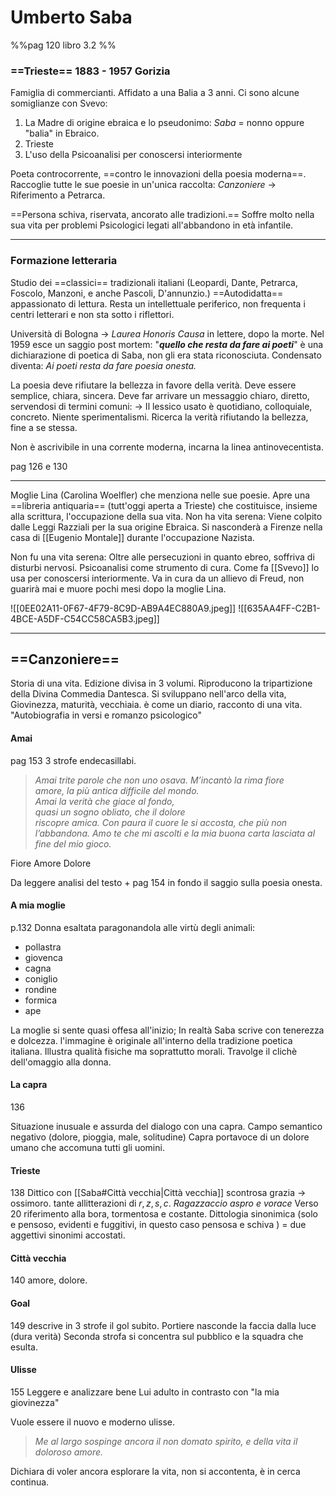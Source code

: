 # Umberto Saba
%%pag 120 libro 3.2 %%
### ==Trieste== 1883 - 1957 Gorizia
Famiglia di commercianti. Affidato a una Balia a 3 anni. Ci sono alcune somiglianze con Svevo: 
1. La Madre di origine ebraica e lo pseudonimo: *Saba* = nonno oppure "balia" in Ebraico. 
2. Trieste
3. L'uso della Psicoanalisi per conoscersi interiormente 

Poeta controcorrente, ==contro le innovazioni della poesia moderna==. Raccoglie tutte le sue poesie in un'unica raccolta: *Canzoniere* -> Riferimento a Petrarca. 

==Persona schiva, riservata, ancorato alle tradizioni.== 
Soffre molto nella sua vita per problemi Psicologici legati all'abbandono in età infantile. 

---

### Formazione letteraria 
Studio dei ==classici== tradizionali italiani (Leopardi, Dante, Petrarca, Foscolo, Manzoni, e anche Pascoli, D'annunzio.)
==Autodidatta== appassionato di lettura. Resta un intellettuale periferico, non frequenta i centri letterari e non sta sotto i riflettori. 

Università di Bologna -> *Laurea Honoris Causa* in lettere, dopo la morte. 
Nel 1959 esce un saggio post mortem: "***quello che resta da fare ai poeti***" è una dichiarazione di poetica di Saba, non gli era stata riconosciuta. Condensato diventa: *Ai poeti resta da fare poesia onesta.* 

La poesia deve rifiutare la bellezza in favore della verità. Deve essere semplice, chiara, sincera. Deve far arrivare un messaggio chiaro, diretto, servendosi di termini comuni: -> Il lessico usato è quotidiano, colloquiale, concreto. Niente sperimentalismi. 
Ricerca la verità rifiutando la bellezza, fine a se stessa. 

Non è ascrivibile in una corrente moderna, incarna la linea antinovecentista. 

pag 126 e 130

---

Moglie Lina (Carolina Woelfler) che menziona nelle sue poesie. 
Apre una ==libreria antiquaria== (tutt'oggi aperta a Trieste) che costituisce, insieme alla scrittura, l'occupazione della sua vita. 
Non ha vita serena: Viene colpito dalle Leggi Razziali per la sua origine Ebraica. Si nasconderà a Firenze nella casa di [[Eugenio Montale]] durante l'occupazione Nazista. 

Non fu una vita serena: Oltre alle persecuzioni in quanto ebreo, soffriva di disturbi nervosi. 
Psicoanalisi come strumento di cura. Come fa [[Svevo]] lo usa per conoscersi interiormente. 
Va in cura da un allievo di Freud, non guarirà mai e muore pochi mesi dopo la moglie Lina. 

![[0EE02A11-0F67-4F79-8C9D-AB9A4EC880A9.jpeg]]
![[635AA4FF-C2B1-4BCE-A5DF-C54CC58CA5B3.jpeg]]

---

## ==Canzoniere==
Storia di una vita. 
Edizione divisa in 3 volumi. Riproducono la tripartizione della Divina Commedia Dantesca. Si sviluppano nell'arco della vita, Giovinezza, maturità, vecchiaia.
è come un diario, racconto di una vita. 
"Autobiografia in versi e romanzo psicologico"

#### Amai
pag 153 
3 strofe endecasillabi. 

>_Amai trite parole che non uno
osava. M’incantò la rima fiore  
amore,
la più antica difficile del mondo.  
Amai la verità che giace al fondo,  
quasi un sogno obliato, che il dolore  
riscopre amica. Con paura il cuore
le si accosta, che più non l’abbandona.
Amo te che mi ascolti e la mia buona
carta lasciata al fine del mio gioco._

Fiore
Amore
Dolore

Da leggere analisi del testo + pag 154 in fondo il saggio sulla poesia onesta. 

#### A mia moglie 
p.132
Donna esaltata paragonandola alle virtù degli animali: 
- pollastra
- giovenca
- cagna
- coniglio
- rondine
- formica
- ape

La moglie si sente quasi offesa all'inizio; In realtà Saba scrive con tenerezza e dolcezza. 
l'immagine è originale all'interno della tradizione poetica italiana.
Illustra qualità fisiche ma soprattutto morali. 
Travolge il clichè dell'omaggio alla donna. 
#### La capra
136

Situazione inusuale e assurda del dialogo con una capra. Campo semantico negativo (dolore, pioggia, male, solitudine)
Capra portavoce di un dolore umano che accomuna tutti gli uomini.


#### Trieste 
138 
Dittico con [[Saba#Città vecchia|Città vecchia]]
scontrosa grazia -> ossimoro. 
tante allitterazioni di $r, z, s, c$. _Ragazzaccio aspro e vorace_
Verso 20 riferimento alla bora, tormentosa e costante. 
Dittologia sinonimica (solo e pensoso, evidenti e fuggitivi, in questo caso pensosa e schiva ) = due aggettivi sinonimi accostati. 

#### Città vecchia 
140 
amore, dolore.

#### Goal 
149 
descrive in  3 strofe il gol subito. Portiere nasconde la faccia dalla luce (dura verità)
Seconda strofa si concentra sul pubblico e la squadra che esulta. 
#### Ulisse 
155
Leggere e analizzare bene
Lui adulto in contrasto con "la mia giovinezza"

Vuole essere il nuovo e moderno ulisse. 
> *Me al largo sospinge ancora il non domato spirito, e della vita il doloroso amore.*

Dichiara di voler ancora esplorare la vita, non si accontenta, è in cerca continua. 
